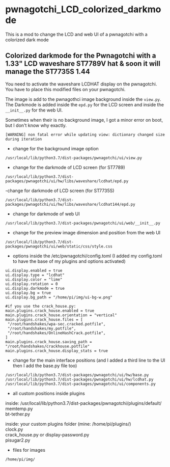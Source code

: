 # pwnagotchi_LCD_colorized_darkmode
This is a mod to change the LCD and web UI of a pwnagotchi with a colorized dark mode

Colorized darkmode for the Pwnagotchi with a 1.33" LCD waveshare ST7789V hat & soon it will manage the ST7735S 1.44 
--------------
  
You need to activate the waveshare LCDHAT display on the pwnagotchi.  
You have to place this modified files on your pwnagotchi.

The image is add to the pwnagothci image background inside the `view.py`.  
The Darkmode is added inside the `epd.py` for the LCD screen and inside the `__init__.py` for the web UI.  

Sometimes when their is no background image, I got a minor error on boot, but I don't know why exactly.
```
[WARNING] non fatal error while updating view: dictionary changed size during iteration
```
  
- change for the background image option  
```
/usr/local/lib/python3.7/dist-packages/pwnagotchi/ui/view.py  
```
- change for the darkmode of LCD screen  (for ST7789)
```
/usr/local/lib/python3.7/dist-packages/pwnagotchi/ui/hw/libs/waveshare/lcdhat/epd.py  
```
-change for darkmode of LCD screen (for ST7735S)
```
/usr/local/lib/python3.7/dist-packages/pwnagotchi/ui/hw/libs/waveshare/lcdhat144/epd.py
```
- change for darkmode of web UI  
```
/usr/local/lib/python3.7/dist-packages/pwnagotchi/ui/web/__init__.py
```
  
- change for the preview image dimension and position from the web UI  
```
/usr/local/lib/python3.7/dist-packages/pwnagotchi/ui/web/static/css/style.css  
```
  
- options inside the /etc/pwnagotchi/config.toml  (I added my config.toml to have the base of my plugins and options activated)
```
ui.display.enabled = true
ui.display.type = "lcdhat"
ui.display.color = "lime"
ui.display.rotation = 0
ui.display.darkmode = true
ui.display.bg = true
ui.display.bg_path = "/home/pi/img/ui-bg-w.png"

#if you use the crack_house.py:
main.plugins.crack_house.enabled = true
main.plugins.crack_house.orientation = "vertical"
main.plugins.crack_house.files = [
 "/root/handshakes/wpa-sec.cracked.potfile",
 "/root/handshakes/my.potfile",
 "/root/handshakes/OnlineHashCrack.potfile",
]
main.plugins.crack_house.saving_path = "/root/handshakes/crackhouse.potfile"
main.plugins.crack_house.display_stats = true

```
  
- change for the main interface positions (and I added a third line to the UI then I add the base.py file too)
```
/usr/local/lib/python3.7/dist-packages/pwnagotchi/ui/hw/base.py
/usr/local/lib/python3.7/dist-packages/pwnagotchi/ui/hw/lcdhat.py
/usr/local/lib/python3.7/dist-packages/pwnagotchi/ui/components.py
```  

- all custom positions inside plugins  

inside: /usr/local/lib/python3.7/dist-packages/pwnagotchi/plugins/default/  
memtemp.py  
bt-tether.py  

inside: your custom plugins folder (mine: /home/pi/plugins/)  
clock.py  
crack_house.py or display-password.py  
pisugar2.py  
   
- files for images  
```
/home/pi/img/
```

